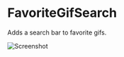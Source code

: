 # FavoriteGifSearch

Adds a search bar to favorite gifs.

![Screenshot](https://github.com/Vendicated/Yuricord/assets/45497981/19552adc-d921-4153-976e-e9361dc8fdaf)


